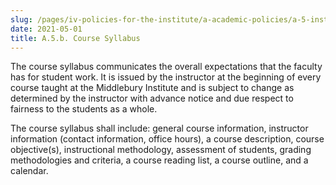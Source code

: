 ```yaml
---
slug: /pages/iv-policies-for-the-institute/a-academic-policies/a-5-instruction/a-5-b-course-syllabus
date: 2021-05-01
title: A.5.b. Course Syllabus
---
```

The course syllabus communicates the overall expectations that the faculty has for student work. It is issued by the instructor at the beginning of every course taught at the Middlebury Institute and is subject to change as determined by the instructor with advance notice and due respect to fairness to the students as a whole.

The course syllabus shall include: general course information, instructor information (contact information, office hours), a course description, course objective(s), instructional methodology, assessment of students, grading methodologies and criteria, a course reading list, a course outline, and a calendar.